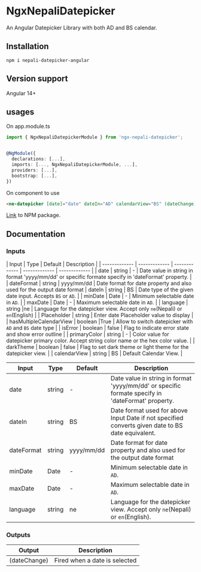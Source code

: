 # NgxNepaliDatepicker
An Angular Datepicker Library with both AD and BS calendar.

## Installation

```script
npm i nepali-datepicker-angular
```
## Version support

Angular 14+

## usages

On app.module.ts

```Typescript
import { NgxNepaliDatepickerModule } from 'ngx-nepali-datepicker';


@NgModule({
  declarations: [...],
  imports: [..., NgxNepaliDatepickerModule, ...],
  providers: [...],
  bootstrap: [...],
})
```

On component to use

```html
<ne-datepicker [date]="date" dateIn="AD" calendarView="BS" (dateChange)="onDateChange($event)"> </ne-datepicker>
```

[Link](https://www.npmjs.com/package/ngx-nepali-datepicker) to NPM package.

## Documentation

### Inputs
| Input  | Type | Default | Description |
| ------------- | ------------- | ------------- | ------------- | ------------- |
| date	| string	| -	| Date value in string in format 'yyyy/mm/dd' or specific formate specify in 'dateFormat' property. |
| dateFormat	| string	| yyyy/mm/dd	| Date format for date property and also used for the output date format
| dateIn	| string	| BS	| Date type of the given date input. Accepts `BS` or `AD`. |
| minDate	| Date	| -	| Minimum selectable date in `AD`. |
| maxDate	| Date	| -	| Maximum selectable date in `AD`. |
| language	| string	|ne	| Language for the datepicker view. Accept only `ne`(Nepali) or `en`(English) |
| Placeholder	| string	| Enter date	Placeholder value to display |
| hasMultipleCalendarView	| boolean	|True	| Allow to switch datepicker with `AD` and `BS` date type |
| isError	| boolean	| false	| Flag to indicate error state and show error outline |
| primaryColor	| string	| -	| Color value for datepicker primary color. Accept string color name or the hex color value. |
| darkTheme	| boolean	| false	| Flag to set dark theme or light theme for the datepicker view. |
| calendarView	| string	| BS	| Default Calendar View. |

| Input  | Type | Default | Description |
| ------------- | ------------- | ------------- | ------------- |
| date  | string| -| Date value in string in format 'yyyy/mm/dd' or specific formate specify in 'dateFormat' property.|
| dateIn  | string| BS| Date format used for above Input Date if not specified converts given date to BS date equivalent.|
| dateFormat  | string| yyyy/mm/dd| Date format for date property and also used for the output date format|
| minDate  | Date| -| Minimum selectable date in `AD`.|
| maxDate  | Date| -| Maximum selectable date in `AD`.|
| language  | string| ne| Language for the datepicker view. Accept only `ne`(Nepali) or `en`(English).|

### Outputs

| Output  | Description |
| ------------- | ------------- |
| (dateChange)  | Fired when a date is selected|

